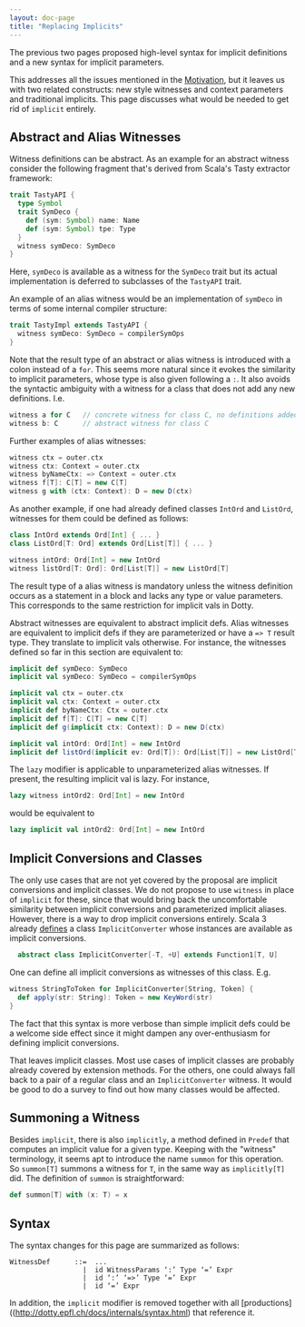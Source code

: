 ```yaml
---
layout: doc-page
title: "Replacing Implicits"
---
```


The previous two pages proposed high-level syntax for implicit definitions and a new syntax for implicit parameters.

This addresses all the issues mentioned in the [Motivation](./motivation.md), but it leaves us with two related constructs: new style witnesses and context parameters and traditional implicits. This page discusses what would be needed to get rid of `implicit` entirely.

## Abstract and Alias Witnesses

Witness definitions can be abstract.
As an example for an abstract witness consider the following fragment that's derived from Scala's Tasty extractor framework:
```scala
trait TastyAPI {
  type Symbol
  trait SymDeco {
    def (sym: Symbol) name: Name
    def (sym: Symbol) tpe: Type
  }
  witness symDeco: SymDeco
}
```
Here, `symDeco` is available as a witness for the `SymDeco` trait but its actual implementation
is deferred to subclasses of the `TastyAPI` trait.

An example of an alias witness would be an implementation of `symDeco` in terms of some internal compiler structure:
```scala
trait TastyImpl extends TastyAPI {
  witness symDeco: SymDeco = compilerSymOps
}
```
Note that the result type of an abstract or alias witness is introduced with a colon instead of a `for`. This seems more natural since it evokes the similarity to implicit parameters, whose type is also given following a `:`. It also avoids the syntactic ambiguity with a witness
for a class that does not add any new definitions. I.e.
```scala
witness a for C   // concrete witness for class C, no definitions added
witness b: C      // abstract witness for class C
```
Further examples of alias witnesses:
```scala
witness ctx = outer.ctx
witness ctx: Context = outer.ctx
witness byNameCtx: => Context = outer.ctx
witness f[T]: C[T] = new C[T]
witness g with (ctx: Context): D = new D(ctx)
```
As another example, if one had already defined classes `IntOrd` and `ListOrd`, witnesses for them could be defined as follows:
```scala
class IntOrd extends Ord[Int] { ... }
class ListOrd[T: Ord] extends Ord[List[T]] { ... }

witness intOrd: Ord[Int] = new IntOrd
witness listOrd[T: Ord]: Ord[List[T]] = new ListOrd[T]
```
The result type of a alias witness is mandatory unless the witness definition
occurs as a statement in a block and lacks any type or value parameters. This corresponds to the same restriction for implicit vals in Dotty.

Abstract witnesses are equivalent to abstract implicit defs. Alias witnesses are equivalent to implicit defs if they are parameterized or have a `=> T` result type.
They translate to implicit vals otherwise. For instance, the witnesses defined so far in this section are equivalent to:
```scala
implicit def symDeco: SymDeco
implicit val symDeco: SymDeco = compilerSymOps

implicit val ctx = outer.ctx
implicit val ctx: Context = outer.ctx
implicit def byNameCtx: Ctx = outer.ctx
implicit def f[T]: C[T] = new C[T]
implicit def g(implicit ctx: Context): D = new D(ctx)

implicit val intOrd: Ord[Int] = new IntOrd
implicit def listOrd(implicit ev: Ord[T]): Ord[List[T]] = new ListOrd[T]
```
The `lazy` modifier is applicable to unparameterized alias witnesses. If present, the resulting implicit val is lazy. For instance,
```scala
lazy witness intOrd2: Ord[Int] = new IntOrd
```
would be equivalent to
```scala
lazy implicit val intOrd2: Ord[Int] = new IntOrd
```

## Implicit Conversions and Classes

The only use cases that are not yet covered by the proposal are implicit conversions and implicit classes. We do not propose to use `witness` in place of `implicit` for these, since that would bring back the uncomfortable similarity between implicit conversions and parameterized implicit aliases. However, there is a way to drop implicit conversions entirely. Scala 3 already [defines](https://github.com/lampepfl/dotty/pull/2065) a class `ImplicitConverter` whose instances are available as implicit conversions.
```scala
  abstract class ImplicitConverter[-T, +U] extends Function1[T, U]
```
One can define all implicit conversions as witnesses of this class. E.g.
```scala
witness StringToToken for ImplicitConverter[String, Token] {
  def apply(str: String): Token = new KeyWord(str)
}
```
The fact that this syntax is more verbose than simple implicit defs could be a welcome side effect since it might dampen any over-enthusiasm for defining implicit conversions.

That leaves implicit classes. Most use cases of implicit classes are probably already covered by extension methods. For the others, one could always fall back to a pair of a regular class and an `ImplicitConverter` witness. It would be good to do a survey to find out how many classes would be affected.

## Summoning a Witness

Besides `implicit`, there is also `implicitly`, a method defined in `Predef` that computes an implicit value for a given type. Keeping with the "witness" terminology, it seems apt to introduce the name `summon` for this operation. So `summon[T]` summons a witness for `T`, in the same way as `implicitly[T]` did. The definition of `summon` is straightforward:
```scala
def summon[T] with (x: T) = x
```

## Syntax

The syntax changes for this page are summarized as follows:
```
WitnessDef      ::=  ...
                  |  id WitnessParams ‘:’ Type ‘=’ Expr
                  |  id ‘:’ ‘=>’ Type ‘=’ Expr
                  |  id ‘=’ Expr
```
In addition, the `implicit` modifier is removed together with all [productions]((http://dotty.epfl.ch/docs/internals/syntax.html) that reference it.
